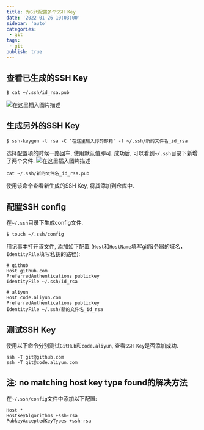 ```yaml
---
title: 为Git配置多个SSH Key
date: '2022-01-26 10:03:00'
sidebar: 'auto'
categories:
 - git
tags:
 - git
publish: true
---
```


## 查看已生成的SSH Key

```
$ cat ~/.ssh/id_rsa.pub
```
![在这里插入图片描述](https://img-blog.csdnimg.cn/6eda4716040b410bbb36f555f4e0c1a1.jpg#pic_center)


## 生成另外的SSH Key

```
$ ssh-keygen -t rsa -C '在这里输入你的邮箱' -f ~/.ssh/新的文件名_id_rsa
```

选择配置项的时候一路回车, 使用默认值即可. 成功后, 可以看到`~/.ssh`目录下新增了两个文件. 
![在这里插入图片描述](https://img-blog.csdnimg.cn/60c3320ce200497c9fc8bd5bcfb180ec.jpg?x-oss-process=image/watermark,type_d3F5LXplbmhlaQ,shadow_50,text_Q1NETiBAa250aA==,size_20,color_FFFFFF,t_70,g_se,x_16#pic_center)


```
cat ~/.ssh/新的文件名_id_rsa.pub
```

使用该命令查看新生成的SSH Key, 将其添加到仓库中.

## 配置SSH config

在`~/.ssh`目录下生成config文件. 

```
$ touch ~/.ssh/config
```

用记事本打开该文件, 添加如下配置 (`Host`和`HostName`填写git服务器的域名，`IdentityFile`填写私钥的路径): 

```
# github
Host github.com
PreferredAuthentications publickey
IdentityFile ~/.ssh/id_rsa

# aliyun
Host code.aliyun.com
PreferredAuthentications publickey
IdentityFile ~/.ssh/新的文件名_id_rsa
```

## 测试SSH Key

使用以下命令分别测试`GitHub`和`code.aliyun`, 查看`SSH Key`是否添加成功.

```
ssh -T git@github.com
ssh -T git@code.aliyun.com
```
## 注: no matching host key type found的解决方法

在`~/.ssh/config`文件中添加以下配置:
```
Host *
HostkeyAlgorithms +ssh-rsa
PubkeyAcceptedKeyTypes +ssh-rsa
```